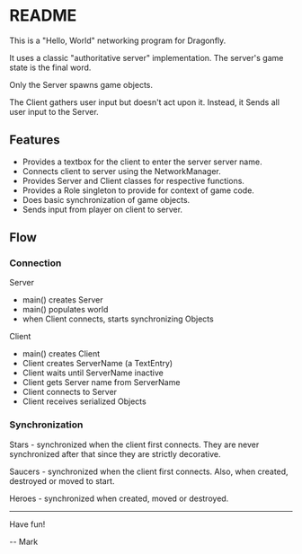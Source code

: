 # README

This is a "Hello, World" networking program for Dragonfly.

It uses a classic "authoritative server" implementation.  The server's
game state is the final word.

Only the Server spawns game objects.

The Client gathers user input but doesn't act upon it. Instead, it
Sends all user input to the Server.

## Features

+ Provides a textbox for the client to enter the server server name.
+ Connects client to server using the NetworkManager.
+ Provides Server and Client classes for respective functions.
+ Provides a Role singleton to provide for context of game code.
+ Does basic synchronization of game objects.
+ Sends input from player on client to server.

## Flow

### Connection

Server

+ main() creates Server
+ main() populates world
+ when Client connects, starts synchronizing Objects

Client

+ main() creates Client
+ Client creates ServerName (a TextEntry)
+ Client waits until ServerName inactive
+ Client gets Server name from ServerName 
+ Client connects to Server
+ Client receives serialized Objects

### Synchronization

Stars - synchronized when the client first connects.  They are never
synchronized after that since they are strictly decorative.

Saucers - synchronized when the client first connects.  Also, when
created, destroyed or moved to start.

Heroes - synchronized when created, moved or destroyed.

-------------------------------------

Have fun!

-- Mark

